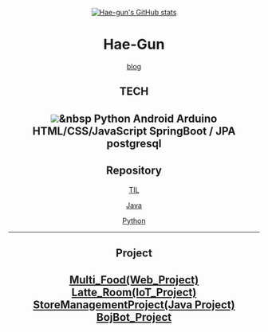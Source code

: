 <div align="center">

[![Hae-gun's GitHub stats](https://github-readme-stats.vercel.app/api?username=Hae-gun)](https://github.com/anuraghazra/github-readme-stats)  <br>


# Hae-Gun  <br>

[blog](https://webheck.tistory.com/)  <br>


## TECH <br>

<img src="https://img.shields.io/badge/Java-3766AB?style=flat-square&logo=Java&logoColor=white"/></a>&nbsp 
Python
Android
Arduino
HTML/CSS/JavaScript
SpringBoot / JPA
postgresql
---

## Repository  <br>

[TIL](https://github.com/Hae-gun/TIL)  <br>

[Java](https://github.com/Hae-gun/Java)  <br>

[Python](https://github.com/Hae-gun/Python)  <br>

  

---

## Project  <br>

[Multi_Food(Web_Project)](https://github.com/Hae-gun/TeamProject)  <br>
[Latte_Room(IoT_Project)](https://github.com/Hae-gun/LatteRoom-Project)  <br>
[StoreManagementProject(Java Project)](https://github.com/Hae-gun/StoreManagementProject)  <br>
[BojBot_Project](https://github.com/hae-gun/JsonAPI)  <br>
---

</div>
